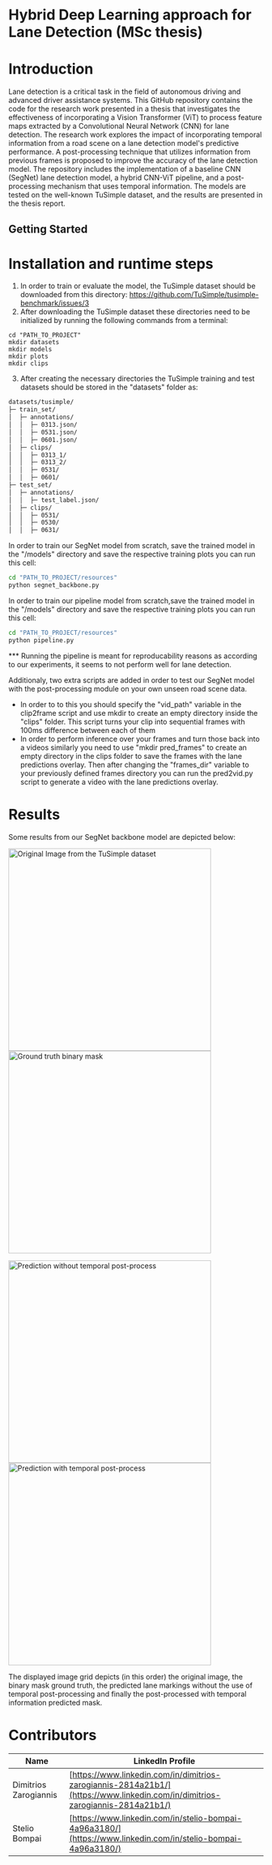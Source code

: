 # Hybrid Deep Learning approach for Lane Detection (MSc thesis) 

# Introduction
Lane detection is a critical task in the field of autonomous driving and advanced driver assistance systems. This GitHub repository contains the code for the research work presented in a thesis that investigates the effectiveness of incorporating a Vision Transformer (ViT) to process feature maps extracted by a Convolutional Neural Network (CNN) for lane detection.
The research work explores the impact of incorporating temporal information from a road scene on a lane detection model's predictive performance. A post-processing technique that utilizes information from previous frames is proposed to improve the accuracy of the lane detection model.
The repository includes the implementation of a baseline CNN (SegNet) lane detection model, a hybrid CNN-ViT pipeline, and a post-processing mechanism that uses temporal information. The models are tested on the well-known TuSimple dataset, and the results are presented in the thesis report.

## Getting Started

# Installation and runtime steps

1. In order to train or evaluate the model, the TuSimple dataset should be downloaded from this directory: https://github.com/TuSimple/tusimple-benchmark/issues/3
2. After downloading the TuSimple dataset these directories need to be initialized by running the following commands from a terminal:

```shell
cd "PATH_TO_PROJECT"
mkdir datasets
mkdir models
mkdir plots
mkdir clips

```
3. After creating the necessary directories the TuSimple training and test datasets should be stored in the "datasets" folder as:
```bash
datasets/tusimple/
├─ train_set/
│  ├─ annotations/
│  │  ├─ 0313.json/
│  │  ├─ 0531.json/
│  │  ├─ 0601.json/
│  ├─ clips/
│  │  ├─ 0313_1/
│  │  ├─ 0313_2/
│  │  ├─ 0531/
│  │  ├─ 0601/
├─ test_set/
│  ├─ annotations/
│  │  ├─ test_label.json/
│  ├─ clips/
│  │  ├─ 0531/
│  │  ├─ 0530/
│  │  ├─ 0631/
```

In order to train our SegNet model from scratch, save the trained model in the "/models" directory and save the respective training plots you can run this cell:
```bash
cd "PATH_TO_PROJECT/resources"
python segnet_backbone.py
```

In order to train our pipeline model from scratch,save the trained model in the "/models" directory and save the respective training plots you can run this cell:
```bash
cd "PATH_TO_PROJECT/resources"
python pipeline.py
```
*** Running the pipeline is meant for reproducability reasons as according to our experiments, it seems to not perform well for lane detection.

Additionaly, two extra scripts are added in order to test our SegNet model with the post-processing module on your own unseen road scene data.

- In order to to this you should specify the "vid_path" variable in the clip2frame script and use mkdir to create an empty directory inside the "clips" folder.
This script turns your clip into sequential frames with 100ms difference between each of them
- In order to perform inference over your frames and turn those back into a videos similarly you need to use "mkdir pred_frames" to create an empty directory
in the clips folder to save the frames with the lane predictions overlay.
Then after changing the "frames_dir" variable to your previously defined frames directory you can run the pred2vid.py script to generate a video with the lane
predictions overlay.

# Results
Some results from our SegNet backbone model are depicted below:

<div style="width: 800px;">
  <p align="left">
    <img src="https://iili.io/HSsTKEQ.jpg" alt="Original Image from the TuSimple dataset" width="400"/>
    <img src="https://iili.io/HSsTFCx.jpg" alt="Ground truth binary mask" width="400"/>
  </p>
  <p align="left">
    <img src="https://iili.io/HSsTB3B.png" alt="Prediction without temporal post-process" width="400"/>
    <img src="https://iili.io/HSsTf4V.png" alt="Prediction with temporal post-process" width="400"/>
  </p>
</div>

The displayed image grid depicts (in this order) the original image, the binary mask ground truth, the predicted lane markings without the use of temporal post-processing and finally the post-processed with temporal information predicted mask.


# Contributors
| Name | LinkedIn Profile |
| --- | --- |
| Dimitrios Zarogiannis | [https://www.linkedin.com/in/dimitrios-zarogiannis-2814a21b1/](https://www.linkedin.com/in/dimitrios-zarogiannis-2814a21b1/) |
| Stelio Bompai | [https://www.linkedin.com/in/stelio-bompai-4a96a3180/](https://www.linkedin.com/in/stelio-bompai-4a96a3180/) |


